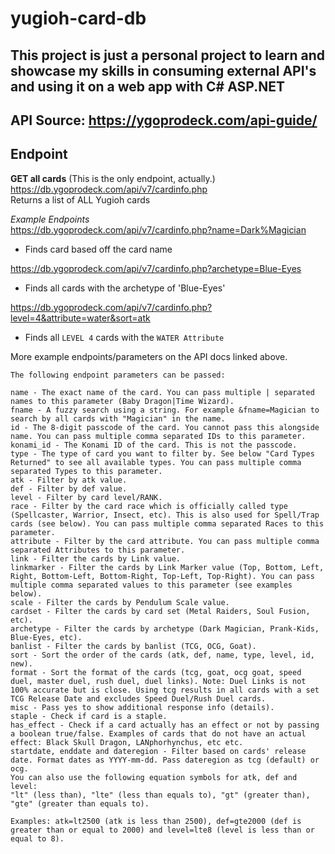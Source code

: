 # yugioh-card-db

## This project is just a personal project to learn and showcase my skills in consuming external API's and using it on a web app with C# ASP.NET

## API Source: https://ygoprodeck.com/api-guide/

## Endpoint
**GET all cards** (This is the only endpoint, actually.)  
https://db.ygoprodeck.com/api/v7/cardinfo.php  
Returns a list of ALL Yugioh cards

*Example Endpoints*  
https://db.ygoprodeck.com/api/v7/cardinfo.php?name=Dark%Magician
- Finds card based off the card name

https://db.ygoprodeck.com/api/v7/cardinfo.php?archetype=Blue-Eyes  
- Finds all cards with the archetype of 'Blue-Eyes'


https://db.ygoprodeck.com/api/v7/cardinfo.php?level=4&attribute=water&sort=atk
- Finds all `LEVEL 4` cards with the `WATER Attribute`

More example endpoints/parameters on the API docs linked above.

```
The following endpoint parameters can be passed:

name - The exact name of the card. You can pass multiple | separated names to this parameter (Baby Dragon|Time Wizard).
fname - A fuzzy search using a string. For example &fname=Magician to search by all cards with "Magician" in the name.
id - The 8-digit passcode of the card. You cannot pass this alongside name. You can pass multiple comma separated IDs to this parameter.
konami_id - The Konami ID of the card. This is not the passcode.
type - The type of card you want to filter by. See below "Card Types Returned" to see all available types. You can pass multiple comma separated Types to this parameter.
atk - Filter by atk value.
def - Filter by def value.
level - Filter by card level/RANK.
race - Filter by the card race which is officially called type (Spellcaster, Warrior, Insect, etc). This is also used for Spell/Trap cards (see below). You can pass multiple comma separated Races to this parameter.
attribute - Filter by the card attribute. You can pass multiple comma separated Attributes to this parameter.
link - Filter the cards by Link value.
linkmarker - Filter the cards by Link Marker value (Top, Bottom, Left, Right, Bottom-Left, Bottom-Right, Top-Left, Top-Right). You can pass multiple comma separated values to this parameter (see examples below).
scale - Filter the cards by Pendulum Scale value.
cardset - Filter the cards by card set (Metal Raiders, Soul Fusion, etc).
archetype - Filter the cards by archetype (Dark Magician, Prank-Kids, Blue-Eyes, etc).
banlist - Filter the cards by banlist (TCG, OCG, Goat).
sort - Sort the order of the cards (atk, def, name, type, level, id, new).
format - Sort the format of the cards (tcg, goat, ocg goat, speed duel, master duel, rush duel, duel links). Note: Duel Links is not 100% accurate but is close. Using tcg results in all cards with a set TCG Release Date and excludes Speed Duel/Rush Duel cards.
misc - Pass yes to show additional response info (details).
staple - Check if card is a staple.
has_effect - Check if a card actually has an effect or not by passing a boolean true/false. Examples of cards that do not have an actual effect: Black Skull Dragon, LANphorhynchus, etc etc.
startdate, enddate and dateregion - Filter based on cards' release date. Format dates as YYYY-mm-dd. Pass dateregion as tcg (default) or ocg.
You can also use the following equation symbols for atk, def and level:
"lt" (less than), "lte" (less than equals to), "gt" (greater than), "gte" (greater than equals to).

Examples: atk=lt2500 (atk is less than 2500), def=gte2000 (def is greater than or equal to 2000) and level=lte8 (level is less than or equal to 8).
```
